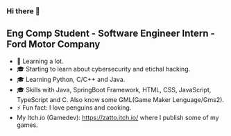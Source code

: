 ### Hi there 👋

## Eng Comp Student - Software Engineer Intern - Ford Motor Company

- 🌱 Learning a lot.
- 🎓 Starting to learn about cybersecurity and etichal hacking.
- 🎓 Learning Python, C/C++ and Java.
- 🎓 Skills with Java, SpringBoot Framework, HTML, CSS, JavaScript, TypeScript and C. Also know some GML(Game Maker Lenguage/Gms2).
- ⚡ Fun fact: I love penguins and cooking.
- My Itch.io (Gamedev): https://zatto.itch.io/ where I publish some of my games.
